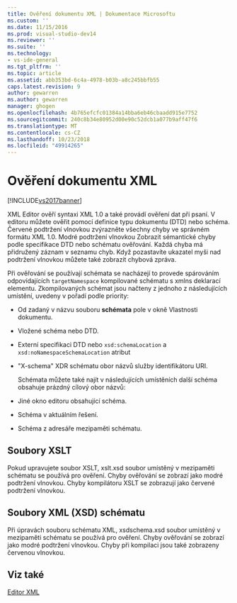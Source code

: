 ```yaml
---
title: Ověření dokumentu XML | Dokumentace Microsoftu
ms.custom: ''
ms.date: 11/15/2016
ms.prod: visual-studio-dev14
ms.reviewer: ''
ms.suite: ''
ms.technology:
- vs-ide-general
ms.tgt_pltfrm: ''
ms.topic: article
ms.assetid: abb353bd-6c4a-4978-b03b-a8c245bbfb55
caps.latest.revision: 9
author: gewarren
ms.author: gewarren
manager: ghogen
ms.openlocfilehash: 4b765efcfc01384a14bba6eb46cbaadd915e7752
ms.sourcegitcommit: 240c8b34e80952d00e90c52dcb1a077b9aff47f6
ms.translationtype: MT
ms.contentlocale: cs-CZ
ms.lasthandoff: 10/23/2018
ms.locfileid: "49914265"
---
```

# <a name="xml-document-validation"></a>Ověření dokumentu XML
[!INCLUDE[vs2017banner](../includes/vs2017banner.md)]

  
XML Editor ověří syntaxi XML 1.0 a také provádí ověření dat při psaní. V editoru můžete ověřit pomocí definice typu dokumentu (DTD) nebo schéma. Červené podtržení vlnovkou zvýrazněte všechny chyby ve správném formátu XML 1.0. Modré podtržení vlnovkou Zobrazit sémantické chyby podle specifikace DTD nebo schématu ověřování. Každá chyba má přidružený záznam v seznamu chyb. Když pozastavíte ukazatel myši nad podtržení vlnovkou můžete také zobrazit chybová zpráva.  
  
 Při ověřování se používají schémata se nacházejí to provede spárováním odpovídajících `targetNamespace` kompilované schématu s xmlns deklarací elementu. Zkompilovaných schémat jsou načteny z jednoho z následujících umístění, uvedeny v pořadí podle priority:  
  
- Od zadaný v názvu souboru **schémata** pole v okně Vlastnosti dokumentu.  
  
- Vložené schéma nebo DTD.  
  
- Externí specifikaci DTD nebo `xsd:schemaLocation` a `xsd:noNamespaceSchemaLocation` atribut  
  
- "X-schema" XDR schématu obor názvů služby identifikátoru URI.  
  
  Schémata můžete také najít v následujících umístěních další schéma obsahuje prázdný cílový obor názvů:  
  
- Jiné okno editoru obsahující schéma.  
  
- Schéma v aktuálním řešení.  
  
- Schéma z adresáře mezipaměti schématu.  
  
## <a name="xslt-files"></a>Soubory XSLT  
 Pokud upravujete soubor XSLT, xslt.xsd soubor umístěný v mezipaměti schématu se používá pro ověření. Chyby ověřování se zobrazí jako modré podtržení vlnovkou. Chyby kompilátoru XSLT se zobrazují jako červené podtržení vlnovkou.  
  
## <a name="xml-schema-xsd-files"></a>Soubory XML (XSD) schématu  
 Při úpravách souboru schématu XML, xsdschema.xsd soubor umístěný v mezipaměti schématu se používá pro ověření. Chyby ověřování se zobrazí jako modré podtržení vlnovkou. Chyby při kompilaci jsou také zobrazeny červenou vlnovkou.  
  
## <a name="see-also"></a>Viz také  
 [Editor XML](../xml-tools/xml-editor.md)



